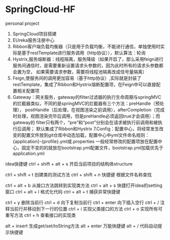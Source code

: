 # SpringCloud-HF
personal project
1. SpringCloud项目搭建
2. EUreka服务注册中心
3. Ribbon客户端负载均衡器（只是用于负载均衡，不能进行通信，单独使用时实际是基于restTemplate进行服务调用（http协议）），默认算法：轮询
4. Hystrix,服务熔断器：线程隔离，服务降级（如果开启了，那么采用feign进行服务间通信时，是需要重新设置请求头参数的，因为此时所有的请求头参数都会置为空，
    如果需要请求参数，需要将线程池隔离改成信号量隔离）
5. Feign,使服务间的调用更加容易（基于http协议）,实际就是封装了restTemplate，集成了Ribbon和Hystrix熔断配置项，在Feign中可以直接配置相关配置项
6. Gateway：网关服务，gateway的filter过滤器的执行生命周期与springMVC的拦截器类似，不同的是springMVC的拦截器有三个方法：preHandle（预处理），
    postHandle（后处理，在视图渲染之前调用），afterCompletion（完成时处理，视图渲染完毕后调用，但是preHandle必须返回true才会调用）；而gateway的
    filter只有两个，“pre”和“post”分别会在请求被执行前调用和被执行后调用； 默认集成了Ribbon和Hystrix
7.Config：配置中心，将经常发生改变的配置文件放到git仓库中动态加载，配置中心中yml文件命名规则：{application}-{profile}.yml或.properties
    一般经常修改的配置项放在配置中心，固定不变的的就放在bootstrap.yml配置文件，bootstrap.yml加载优先于application.yml

idea快捷键
   ctrl + shift + alt + s 开启当前项目的结构体structure
 
   ctrl + shift + t 创建类的测试方法
   ctrl + shift + n 快捷键 根据文件名称查找
 
   ctrl + alt + b 从接口方法跳转到实现类方法
   ctrl + alt + s 快捷打开idea的setting窗口
   ctrl + alt + l 格式化代码
   ctrl + alt + t 捕获异常快捷键
 
   ctrl + y 删除当前行
   ctrl + d 向下复制当前行
   ctrl + enter 向下插入空行
   ctrl + / 注释当前行并移动到下一行的位置
   ctrl + i 实现父类接口的方法
   ctrl + o 实现所有可重写方法
   ctrl + h 查看接口的实现类
 
   alt + insert 生成get/set/toString方法
   alt + enter 万能快捷键
   alt + / 代码自动提示快捷键
